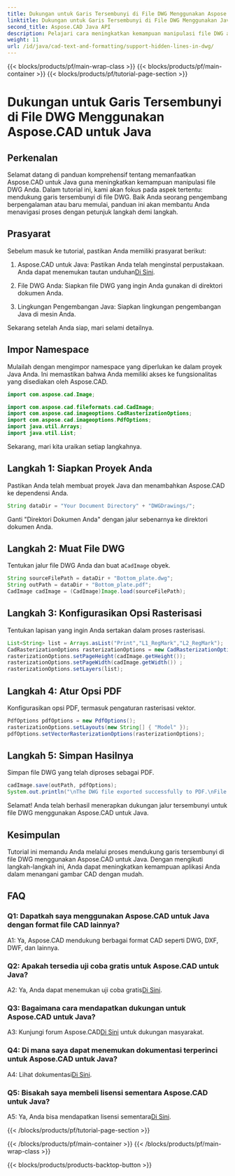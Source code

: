 ```yaml
---
title: Dukungan untuk Garis Tersembunyi di File DWG Menggunakan Aspose.CAD untuk Java
linktitle: Dukungan untuk Garis Tersembunyi di File DWG Menggunakan Java
second_title: Aspose.CAD Java API
description: Pelajari cara meningkatkan kemampuan manipulasi file DWG aplikasi Java Anda menggunakan Aspose.CAD. Ikuti panduan langkah demi langkah kami untuk dukungan jalur tersembunyi. Tingkatkan penanganan gambar CAD Anda dengan mudah.
weight: 11
url: /id/java/cad-text-and-formatting/support-hidden-lines-in-dwg/
---
```


{{< blocks/products/pf/main-wrap-class >}}
{{< blocks/products/pf/main-container >}}
{{< blocks/products/pf/tutorial-page-section >}}

# Dukungan untuk Garis Tersembunyi di File DWG Menggunakan Aspose.CAD untuk Java

## Perkenalan

Selamat datang di panduan komprehensif tentang memanfaatkan Aspose.CAD untuk Java guna meningkatkan kemampuan manipulasi file DWG Anda. Dalam tutorial ini, kami akan fokus pada aspek tertentu: mendukung garis tersembunyi di file DWG. Baik Anda seorang pengembang berpengalaman atau baru memulai, panduan ini akan membantu Anda menavigasi proses dengan petunjuk langkah demi langkah.

## Prasyarat

Sebelum masuk ke tutorial, pastikan Anda memiliki prasyarat berikut:

1.  Aspose.CAD untuk Java: Pastikan Anda telah menginstal perpustakaan. Anda dapat menemukan tautan unduhan[Di Sini](https://releases.aspose.com/cad/java/).

2. File DWG Anda: Siapkan file DWG yang ingin Anda gunakan di direktori dokumen Anda.

3. Lingkungan Pengembangan Java: Siapkan lingkungan pengembangan Java di mesin Anda.

Sekarang setelah Anda siap, mari selami detailnya.

## Impor Namespace

Mulailah dengan mengimpor namespace yang diperlukan ke dalam proyek Java Anda. Ini memastikan bahwa Anda memiliki akses ke fungsionalitas yang disediakan oleh Aspose.CAD.

```java
import com.aspose.cad.Image;

import com.aspose.cad.fileformats.cad.CadImage;
import com.aspose.cad.imageoptions.CadRasterizationOptions;
import com.aspose.cad.imageoptions.PdfOptions;
import java.util.Arrays;
import java.util.List;
```

Sekarang, mari kita uraikan setiap langkahnya.

## Langkah 1: Siapkan Proyek Anda

Pastikan Anda telah membuat proyek Java dan menambahkan Aspose.CAD ke dependensi Anda.

```java
String dataDir = "Your Document Directory" + "DWGDrawings/";
```

Ganti "Direktori Dokumen Anda" dengan jalur sebenarnya ke direktori dokumen Anda.

## Langkah 2: Muat File DWG

 Tentukan jalur file DWG Anda dan buat a`CadImage` obyek.

```java
String sourceFilePath = dataDir + "Bottom_plate.dwg";
String outPath = dataDir + "Bottom_plate.pdf";
CadImage cadImage = (CadImage)Image.load(sourceFilePath);
```

## Langkah 3: Konfigurasikan Opsi Rasterisasi

Tentukan lapisan yang ingin Anda sertakan dalam proses rasterisasi.

```java
List<String> list = Arrays.asList("Print","L1_RegMark","L2_RegMark");
CadRasterizationOptions rasterizationOptions = new CadRasterizationOptions();
rasterizationOptions.setPageHeight(cadImage.getHeight());
rasterizationOptions.setPageWidth(cadImage.getWidth()) ;
rasterizationOptions.setLayers(list);
```

## Langkah 4: Atur Opsi PDF

Konfigurasikan opsi PDF, termasuk pengaturan rasterisasi vektor.

```java
PdfOptions pdfOptions = new PdfOptions();
rasterizationOptions.setLayouts(new String[] { "Model" });
pdfOptions.setVectorRasterizationOptions(rasterizationOptions);
```

## Langkah 5: Simpan Hasilnya

Simpan file DWG yang telah diproses sebagai PDF.

```java
cadImage.save(outPath, pdfOptions);
System.out.println("\nThe DWG file exported successfully to PDF.\nFile saved at " + dataDir);
```

Selamat! Anda telah berhasil menerapkan dukungan jalur tersembunyi untuk file DWG menggunakan Aspose.CAD untuk Java.

## Kesimpulan

Tutorial ini memandu Anda melalui proses mendukung garis tersembunyi di file DWG menggunakan Aspose.CAD untuk Java. Dengan mengikuti langkah-langkah ini, Anda dapat meningkatkan kemampuan aplikasi Anda dalam menangani gambar CAD dengan mudah.

## FAQ

### Q1: Dapatkah saya menggunakan Aspose.CAD untuk Java dengan format file CAD lainnya?

A1: Ya, Aspose.CAD mendukung berbagai format CAD seperti DWG, DXF, DWF, dan lainnya.

### Q2: Apakah tersedia uji coba gratis untuk Aspose.CAD untuk Java?

 A2: Ya, Anda dapat menemukan uji coba gratis[Di Sini](https://releases.aspose.com/).

### Q3: Bagaimana cara mendapatkan dukungan untuk Aspose.CAD untuk Java?

 A3: Kunjungi forum Aspose.CAD[Di Sini](https://forum.aspose.com/c/cad/19) untuk dukungan masyarakat.

### Q4: Di mana saya dapat menemukan dokumentasi terperinci untuk Aspose.CAD untuk Java?

 A4: Lihat dokumentasi[Di Sini](https://reference.aspose.com/cad/java/).

### Q5: Bisakah saya membeli lisensi sementara Aspose.CAD untuk Java?

 A5: Ya, Anda bisa mendapatkan lisensi sementara[Di Sini](https://purchase.aspose.com/temporary-license/).

{{< /blocks/products/pf/tutorial-page-section >}}

{{< /blocks/products/pf/main-container >}}
{{< /blocks/products/pf/main-wrap-class >}}

{{< blocks/products/products-backtop-button >}}
